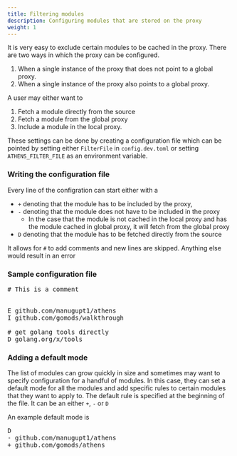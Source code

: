 ```yaml
---
title: Filtering modules
description: Configuring modules that are stored on the proxy
weight: 1
---
```


It is very easy to exclude certain modules to be cached in the proxy. There are two ways in which the proxy can be configured.

1. When a single instance of the proxy that does not point to a global proxy.
2. When a single instance of the proxy also points to a global proxy.

A user may either want to 
1. Fetch a module directly from the source
2. Fetch a module from the global proxy 
3. Include a module in the local proxy.

These settings can be done by creating a configuration file which can be pointed by setting either
`FilterFile` in `config.dev.toml` or setting `ATHENS_FILTER_FILE` as an environment variable.

### Writing the configuration file

Every line of the configration can start either with a

* `+` denoting that the module has to be included by the proxy,
* `-` denoting that the module does not have to be included in the proxy
    * In the case that the module is not cached in the local proxy and has the module cached in global proxy, it will fetch from the global proxy
* `D` denoting that the module has to be fetched directly from the source

It allows for `#` to add comments and new lines are skipped. Anything else would result in an error

### Sample configuration file

<pre>
# This is a comment


E github.com/manugupt1/athens
I github.com/gomods/walkthrough

# get golang tools directly
D golang.org/x/tools
</pre>


### Adding a default mode 

The list of modules can grow quickly in size and sometimes may want to specify configuration for a handful of modules. In this case, they can set a default mode for all the modules and add specific rules to certain modules that they want to apply to. The default rule is specified at the beginning of the file. It can be an either `+`, `-` or `D`

An example default mode is 

<pre>
D
- github.com/manugupt1/athens
+ github.com/gomods/athens
</pre>